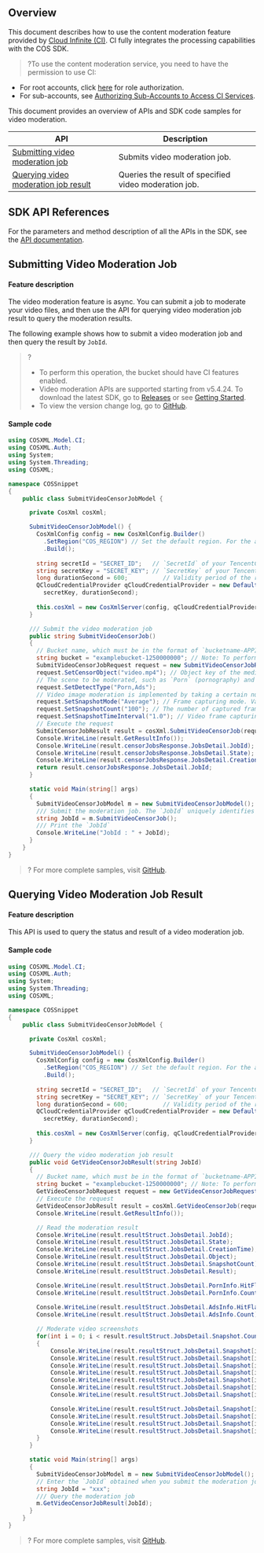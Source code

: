 ## Overview
This document describes how to use the content moderation feature provided by [Cloud Infinite (CI)](https://www.tencentcloud.com/document/product/1045). CI fully integrates the processing capabilities with the COS SDK.

>?To use the content moderation service, you need to have the permission to use CI:
- For root accounts, click [here](https://console.cloud.tencent.com/cam/role/grant?roleName=CI_QCSRole&policyName=QcloudCOSDataFullControl,QcloudAccessForCIRole,QcloudPartAccessForCIRole&principal=eyJzZXJ2aWNlIjoiY2kucWNsb3VkLmNvbSJ9&serviceType=%E6%95%B0%E6%8D%AE%E4%B8%87%E8%B1%A1&s_url=https%3A%2F%2Fconsole.cloud.tencent.com%2Fci) for role authorization.
- For sub-accounts, see [Authorizing Sub-Accounts to Access CI Services](https://intl.cloud.tencent.com/document/product/1045/33450).

This document provides an overview of APIs and SDK code samples for video moderation.

| API | Description |
| ----------------------------------| ---------------------------------- |
| [Submitting video moderation job](https://intl.cloud.tencent.com/document/product/436/48249) | Submits video moderation job.   |
| [Querying video moderation job result](https://intl.cloud.tencent.com/document/product/436/48250)  | Queries the result of specified video moderation job. |

## SDK API References

For the parameters and method description of all the APIs in the SDK, see the [API documentation](https://cos-dotnet-sdk-doc-1253960454.file.myqcloud.com/).

## Submitting Video Moderation Job

#### Feature description

The video moderation feature is async. You can submit a job to moderate your video files, and then use the API for querying video moderation job result to query the moderation results.

The following example shows how to submit a video moderation job and then query the result by `JobId`.

>?
> - To perform this operation, the bucket should have CI features enabled.
> - Video moderation APIs are supported starting from v5.4.24. To download the latest SDK, go to [Releases](https://github.com/tencentyun/qcloud-sdk-dotnet/releases) or see [Getting Started](https://intl.cloud.tencent.com/document/product/436/30594).
> - To view the version change log, go to [GitHub](https://github.com/tencentyun/qcloud-sdk-dotnet/blob/master/CHANGELOG.md).
> 


#### Sample code

[//]: #	".cssg-snippet-SubmitVideoCensorJobModel"

```cs
using COSXML.Model.CI;
using COSXML.Auth;
using System;
using System.Threading;
using COSXML;

namespace COSSnippet
{
    public class SubmitVideoCensorJobModel {

      private CosXml cosXml;

      SubmitVideoCensorJobModel() {
        CosXmlConfig config = new CosXmlConfig.Builder()
          .SetRegion("COS_REGION") // Set the default region. For the abbreviations for COS regions, visit https://cloud.tencent.com/document/product/436/6224. 
          .Build();
        
        string secretId = "SECRET_ID";   // `SecretId` of your TencentCloud API key. For more information on how to get it, visit https://console.cloud.tencent.com/cam/capi.
        string secretKey = "SECRET_KEY"; // `SecretKey` of your TencentCloud API key. For more information on how to get it, visit https://console.cloud.tencent.com/cam/capi.
        long durationSecond = 600;          // Validity period of the request signature in seconds
        QCloudCredentialProvider qCloudCredentialProvider = new DefaultQCloudCredentialProvider(secretId, 
          secretKey, durationSecond);
        
        this.cosXml = new CosXmlServer(config, qCloudCredentialProvider);
      }

      /// Submit the video moderation job
      public string SubmitVideoCensorJob()
      {
        // Bucket name, which must be in the format of `bucketname-APPID`. For more information on how to get the `APPID`, visit https://console.cloud.tencent.com/developer.
        string bucket = "examplebucket-1250000000"; // Note: To perform this operation, the bucket should have the content moderation feature enabled.
        SubmitVideoCensorJobRequest request = new SubmitVideoCensorJobRequest(bucket);
        request.SetCensorObject("video.mp4"); // Object key of the media file, which should be replaced with that of the actual media file in the bucket.
        // The scene to be moderated, such as `Porn` (pornography) and `Ads` (advertising). You can pass in multiple types and separate them by comma, such as `Porn,Ads`.
        request.SetDetectType("Porn,Ads");
        // Video image moderation is implemented by taking a certain number of screenshots based on the video frame capturing capability and then moderating the screenshots one by one. This parameter is used to specify the configuration of video frame capturing.
        request.SetSnapshotMode("Average"); // Frame capturing mode. Valid values: `Interval` (interval mode), `Average` (average mode), `Fps` (fixed frame rate mode).
        request.SetSnapshotCount("100"); // The number of captured frames. Value range: (0, 10000].
        request.SetSnapshotTimeInterval("1.0"); // Video frame capturing frequency. Value range: (0.000, 60.000] seconds. The value supports the float format, accurate to the millisecond.
        // Execute the request
        SubmitCensorJobResult result = cosXml.SubmitVideoCensorJob(request);
        Console.WriteLine(result.GetResultInfo());
        Console.WriteLine(result.censorJobsResponse.JobsDetail.JobId);
        Console.WriteLine(result.censorJobsResponse.JobsDetail.State);
        Console.WriteLine(result.censorJobsResponse.JobsDetail.CreationTime);
        return result.censorJobsResponse.JobsDetail.JobId;
      }

      static void Main(string[] args)
      {
        SubmitVideoCensorJobModel m = new SubmitVideoCensorJobModel();
        /// Submit the moderation job. The `JobId` uniquely identifies the result of the submitted job.
        string JobId = m.SubmitVideoCensorJob();
        /// Print the `JobId`
        Console.WriteLine("JobId : " + JobId);
      }
    }
}

```

>? For more complete samples, visit [GitHub](https://github.com/tencentyun/cos-snippets/blob/master/dotnet/dist/SubmitVideoCensorJob.cs).
> 


## Querying Video Moderation Job Result

#### Feature description

This API is used to query the status and result of a video moderation job.

#### Sample code

[//]: #	".cssg-snippet-SubmitVideoCensorJobModel"

```cs
using COSXML.Model.CI;
using COSXML.Auth;
using System;
using System.Threading;
using COSXML;

namespace COSSnippet
{
    public class SubmitVideoCensorJobModel {

      private CosXml cosXml;

      SubmitVideoCensorJobModel() {
        CosXmlConfig config = new CosXmlConfig.Builder()
          .SetRegion("COS_REGION") // Set the default region. For the abbreviations for COS regions, visit https://cloud.tencent.com/document/product/436/6224. 
          .Build();
        
        string secretId = "SECRET_ID";   // `SecretId` of your TencentCloud API key. For more information on how to get it, visit https://console.cloud.tencent.com/cam/capi.
        string secretKey = "SECRET_KEY"; // `SecretKey` of your TencentCloud API key. For more information on how to get it, visit https://console.cloud.tencent.com/cam/capi.
        long durationSecond = 600;          // Validity period of the request signature in seconds
        QCloudCredentialProvider qCloudCredentialProvider = new DefaultQCloudCredentialProvider(secretId, 
          secretKey, durationSecond);
        
        this.cosXml = new CosXmlServer(config, qCloudCredentialProvider);
      }

      /// Query the video moderation job result
      public void GetVideoCensorJobResult(string JobId)
      {
        // Bucket name, which must be in the format of `bucketname-APPID`. For more information on how to get the `APPID`, visit https://console.cloud.tencent.com/developer.
        string bucket = "examplebucket-1250000000"; // Note: To perform this operation, the bucket should have the content moderation feature enabled.
        GetVideoCensorJobRequest request = new GetVideoCensorJobRequest(bucket, JobId);
        // Execute the request
        GetVideoCensorJobResult result = cosXml.GetVideoCensorJob(request);
        Console.WriteLine(result.GetResultInfo());

        // Read the moderation result
        Console.WriteLine(result.resultStruct.JobsDetail.JobId);
        Console.WriteLine(result.resultStruct.JobsDetail.State);
        Console.WriteLine(result.resultStruct.JobsDetail.CreationTime);
        Console.WriteLine(result.resultStruct.JobsDetail.Object);
        Console.WriteLine(result.resultStruct.JobsDetail.SnapshotCount);
        Console.WriteLine(result.resultStruct.JobsDetail.Result);

        Console.WriteLine(result.resultStruct.JobsDetail.PornInfo.HitFlag);
        Console.WriteLine(result.resultStruct.JobsDetail.PornInfo.Count);
                
        Console.WriteLine(result.resultStruct.JobsDetail.AdsInfo.HitFlag);
        Console.WriteLine(result.resultStruct.JobsDetail.AdsInfo.Count);

        // Moderate video screenshots
        for(int i = 0; i < result.resultStruct.JobsDetail.Snapshot.Count; i++)
        {
            Console.WriteLine(result.resultStruct.JobsDetail.Snapshot[i].Url);
            Console.WriteLine(result.resultStruct.JobsDetail.Snapshot[i].Text);
            Console.WriteLine(result.resultStruct.JobsDetail.Snapshot[i].SnapshotTime);
            Console.WriteLine(result.resultStruct.JobsDetail.Snapshot[i].PornInfo.HitFlag);
            Console.WriteLine(result.resultStruct.JobsDetail.Snapshot[i].PornInfo.Score);
            Console.WriteLine(result.resultStruct.JobsDetail.Snapshot[i].PornInfo.Label);
            Console.WriteLine(result.resultStruct.JobsDetail.Snapshot[i].PornInfo.SubLabel);

            Console.WriteLine(result.resultStruct.JobsDetail.Snapshot[i].AdsInfo.HitFlag);
            Console.WriteLine(result.resultStruct.JobsDetail.Snapshot[i].AdsInfo.Score);
            Console.WriteLine(result.resultStruct.JobsDetail.Snapshot[i].AdsInfo.Label);
            Console.WriteLine(result.resultStruct.JobsDetail.Snapshot[i].AdsInfo.SubLabel);
        }
      }

      static void Main(string[] args)
      {
        SubmitVideoCensorJobModel m = new SubmitVideoCensorJobModel();
        // Enter the `JobId` obtained when you submit the moderation job
        string JobId = "xxx";
        /// Query the moderation job
        m.GetVideoCensorJobResult(JobId);
      }
    }
}

```

>? For more complete samples, visit [GitHub](https://github.com/tencentyun/cos-snippets/blob/master/dotnet/dist/SubmitVideoCensorJob.cs).
>

